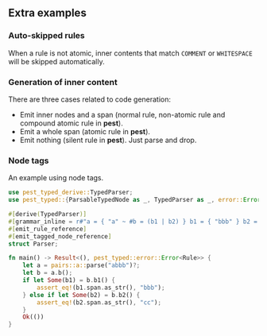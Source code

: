 ## Extra examples

### Auto-skipped rules

When a rule is not atomic, inner contents that match `COMMENT` or `WHITESPACE` will be skipped automatically.

### Generation of inner content

There are three cases related to code generation:

- Emit inner nodes and a span (normal rule, non-atomic rule and compound atomic rule in **pest**).
- Emit a whole span (atomic rule in **pest**).
- Emit nothing (silent rule in **pest**). Just parse and drop.

### Node tags

An example using node tags.

```rust
use pest_typed_derive::TypedParser;
use pest_typed::{ParsableTypedNode as _, TypedParser as _, error::Error};

#[derive(TypedParser)]
#[grammar_inline = r#"a = { "a" ~ #b = (b1 | b2) } b1 = { "bbb" } b2 = { "cc" } "#]
#[emit_rule_reference]
#[emit_tagged_node_reference]
struct Parser;

fn main() -> Result<(), pest_typed::error::Error<Rule>> {
    let a = pairs::a::parse("abbb")?;
    let b = a.b();
    if let Some(b1) = b.b1() {
        assert_eq!(b1.span.as_str(), "bbb");
    } else if let Some(b2) = b.b2() {
        assert_eq!(b2.span.as_str(), "cc");
    }
    Ok(())
}
```
